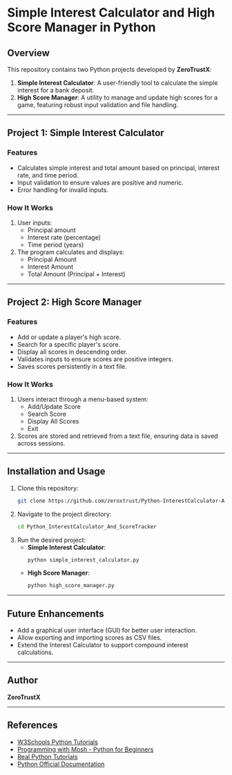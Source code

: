 
# Simple Interest Calculator and High Score Manager in Python

## Overview

This repository contains two Python projects developed by **ZeroTrustX**:

1. **Simple Interest Calculator**: A user-friendly tool to calculate the simple interest for a bank deposit.
2. **High Score Manager**: A utility to manage and update high scores for a game, featuring robust input validation and file handling.

---

## Project 1: Simple Interest Calculator

### Features
- Calculates simple interest and total amount based on principal, interest rate, and time period.
- Input validation to ensure values are positive and numeric.
- Error handling for invalid inputs.

### How It Works
1. User inputs:
   - Principal amount
   - Interest rate (percentage)
   - Time period (years)
2. The program calculates and displays:
   - Principal Amount
   - Interest Amount
   - Total Amount (Principal + Interest)

---

## Project 2: High Score Manager

### Features
- Add or update a player's high score.
- Search for a specific player's score.
- Display all scores in descending order.
- Validates inputs to ensure scores are positive integers.
- Saves scores persistently in a text file.

### How It Works
1. Users interact through a menu-based system:
   - Add/Update Score
   - Search Score
   - Display All Scores
   - Exit
2. Scores are stored and retrieved from a text file, ensuring data is saved across sessions.

---

## Installation and Usage

1. Clone this repository:
   ```bash
   git clone https://github.com/zeroxtrust/Python-InterestCalculator-And-ScoreTracker.git
   ```
2. Navigate to the project directory:
   ```bash
   cd Python_InterestCalculator_And_ScoreTracker
   ```
3. Run the desired project:
   - **Simple Interest Calculator**:
     ```bash
     python simple_interest_calculator.py
     ```
   - **High Score Manager**:
     ```bash
     python high_score_manager.py
     ```

---

## Future Enhancements
- Add a graphical user interface (GUI) for better user interaction.
- Allow exporting and importing scores as CSV files.
- Extend the Interest Calculator to support compound interest calculations.

---

## Author

**ZeroTrustX**  

---

## References
- [W3Schools Python Tutorials](https://www.w3schools.com/python/)
- [Programming with Mosh - Python for Beginners](https://youtu.be/_uQrJ0TkZlc)
- [Real Python Tutorials](https://realpython.com/)
- [Python Official Documentation](https://docs.python.org/3/)










